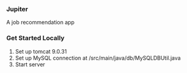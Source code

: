 ### Jupiter
A job recommendation app

### Get Started Locally
1. Set up tomcat 9.0.31
2. Set up MySQL connection at /src/main/java/db/MySQLDBUtil.java
3. Start server
